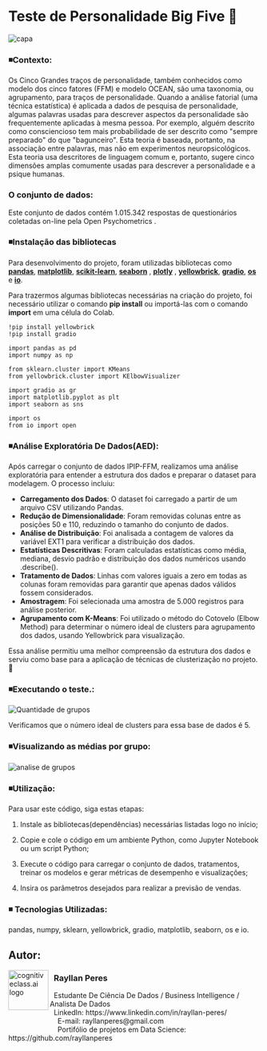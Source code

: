 # Teste de Personalidade Big Five 👥


![capa](https://github.com/user-attachments/assets/01a37342-1f1b-46df-b26b-932b73a1c48c)



### ◾Contexto:
Os Cinco Grandes traços de personalidade, também conhecidos como modelo dos cinco fatores (FFM) e modelo OCEAN, são uma taxonomia, ou agrupamento, para traços de personalidade. Quando a análise fatorial (uma técnica estatística) é aplicada a dados de pesquisa de personalidade, algumas palavras usadas para descrever aspectos da personalidade são frequentemente aplicadas à mesma pessoa. Por exemplo, alguém descrito como consciencioso tem mais probabilidade de ser descrito como "sempre preparado" do que "bagunceiro". Esta teoria é baseada, portanto, na associação entre palavras, mas não em experimentos neuropsicológicos. Esta teoria usa descritores de linguagem comum e, portanto, sugere cinco dimensões amplas comumente usadas para descrever a personalidade e a psique humanas.

### O conjunto de dados:

Este conjunto de dados contém 1.015.342 respostas de questionários coletadas on-line pela Open Psychometrics .

### ◾Instalação das bibliotecas

Para desenvolvimento do projeto, foram utilizadas bibliotecas como **[pandas](https://pandas.pydata.org/)**, **[matplotlib](https://matplotlib.org/)**, **[scikit-learn](https://scikit-learn.org/)**, **[seaborn](https://seaborn.pydata.org/)** , **[plotly](https://plotly.com/python/)** , **[yellowbrick](https://www.scikit-yb.org/en/latest/)**, **[gradio](https://www.gradio.app/docs)**, **[os](https://docs.python.org/pt-br/3.13/library/os.html)** e **[io](https://docs.python.org/3/library/io.html)**.

Para trazermos algumas bibliotecas necessárias na criação do projeto, foi necessário utilizar o comando **pip install** ou importá-las com o comando **import** em uma célula do Colab.

```
!pip install yellowbrick
!pip install gradio

import pandas as pd
import numpy as np

from sklearn.cluster import KMeans
from yellowbrick.cluster import KElbowVisualizer

import gradio as gr
import matplotlib.pyplot as plt
import seaborn as sns

import os
from io import open

```

### ◾Análise Exploratória De Dados(AED):
Após carregar o conjunto de dados IPIP-FFM, realizamos uma análise exploratória para entender a estrutura dos dados e preparar o dataset para modelagem. O processo incluiu:

- **Carregamento dos Dados**: O dataset foi carregado a partir de um arquivo CSV utilizando Pandas.
- **Redução de Dimensionalidade**: Foram removidas colunas entre as posições 50 e 110, reduzindo o tamanho do conjunto de dados.
- **Análise de Distribuição**: Foi analisada a contagem de valores da variável EXT1 para verificar a distribuição dos dados.
- **Estatísticas Descritivas**: Foram calculadas estatísticas como média, mediana, desvio padrão e distribuição dos dados numéricos usando .describe().
- **Tratamento de Dados**: Linhas com valores iguais a zero em todas as colunas foram removidas para garantir que apenas dados válidos fossem considerados.
- **Amostragem**: Foi selecionada uma amostra de 5.000 registros para análise posterior.
- **Agrupamento com K-Means**: Foi utilizado o método do Cotovelo (Elbow Method) para determinar o número ideal de clusters para agrupamento dos dados, usando Yellowbrick para visualização.

Essa análise permitiu uma melhor compreensão da estrutura dos dados e serviu como base para a aplicação de técnicas de clusterização no projeto. 🚀


### ◾Executando o teste.:

  ![Quantidade de grupos](https://github.com/user-attachments/assets/5aa2f374-0d8d-4cb7-8ada-6332c1e852ea)

<p align="left">
   Verificamos que o número ideal de clusters para essa base de dados é 5.
</p>



### ◾Visualizando as médias por grupo:


![analise de grupos](https://github.com/user-attachments/assets/410fe5d1-8cd6-48f1-9b25-bb654479b421)


### ◾Utilização:
Para usar este código, siga estas etapas:

1. Instale as bibliotecas(dependências) necessárias listadas logo no início;

2. Copie e cole o código em um ambiente Python, como Jupyter Notebook ou um script Python;

3. Execute o código para carregar o conjunto de dados, tratamentos, treinar os modelos e gerar métricas de desempenho e visualizações;

4. Insira os parâmetros desejados para realizar a previsão de vendas.

### ◾ Tecnologias Utilizadas: 
pandas, numpy, sklearn, yellowbrick, gradio, matplotlib, seaborn, os e io.

## Autor:

<img  src="https://github.com/user-attachments/assets/05d01cfe-fa21-445f-815f-a4e9c14851ba" width="80" alt="cognitiveclass.ai logo" align="left" />

### &nbsp;&nbsp;Rayllan Peres

<p>
&nbsp;&nbsp;Estudante De Ciência De Dados / Business Intelligence / Analista De Dados<br/>
&nbsp;&nbsp;LinkedIn: https://www.linkedin.com/in/rayllan-peres/<br/>
&nbsp;&nbsp;&nbsp;&nbsp;&nbsp;&nbsp;&nbsp;&nbsp;&nbsp;&nbsp;&nbsp;&nbsp;&nbsp;&nbsp;&nbsp;&nbsp;&nbsp;&nbsp;&nbsp;&nbsp;&nbsp;&nbsp;&nbsp;&nbsp;&nbsp;E-mail: rayllanperes@gmail.com<br/>
&nbsp;&nbsp;&nbsp;&nbsp;&nbsp;&nbsp;&nbsp;&nbsp;&nbsp;&nbsp;&nbsp;&nbsp;&nbsp;&nbsp;&nbsp;&nbsp;&nbsp;&nbsp;&nbsp;&nbsp;&nbsp;&nbsp;&nbsp;&nbsp;&nbsp;Portifólio de projetos em Data Science: https://github.com/rayllanperes
</p>
